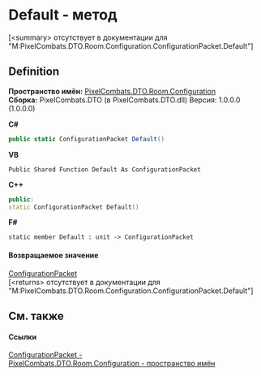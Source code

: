 # Default - метод


\[&lt;summary&gt; отсутствует в документации для "M:PixelCombats.DTO.Room.Configuration.ConfigurationPacket.Default"\]



## Definition
**Пространство имён:** <a href="59a06abb-9c8d-ba4f-76c9-481d9ea8c911">PixelCombats.DTO.Room.Configuration</a>  
**Сборка:** PixelCombats.DTO (в PixelCombats.DTO.dll) Версия: 1.0.0.0 (1.0.0.0)

**C#**
``` C#
public static ConfigurationPacket Default()
```
**VB**
``` VB
Public Shared Function Default As ConfigurationPacket
```
**C++**
``` C++
public:
static ConfigurationPacket Default()
```
**F#**
``` F#
static member Default : unit -> ConfigurationPacket 
```



#### Возвращаемое значение
<a href="5c74ef6a-3290-2440-852e-f420f385a975">ConfigurationPacket</a>  
\[&lt;returns&gt; отсутствует в документации для "M:PixelCombats.DTO.Room.Configuration.ConfigurationPacket.Default"\]

## См. также


#### Ссылки
<a href="5c74ef6a-3290-2440-852e-f420f385a975">ConfigurationPacket - </a>  
<a href="59a06abb-9c8d-ba4f-76c9-481d9ea8c911">PixelCombats.DTO.Room.Configuration - пространство имён</a>  
